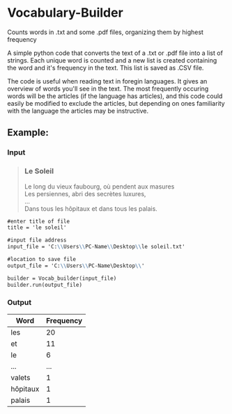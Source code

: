# Vocabulary-Builder
Counts words in .txt and some .pdf files, organizing them by highest frequency

A simple python code that converts the text of a .txt or .pdf file into a list of strings.
Each unique word is counted and a new list is created containing the word and it's frequency in the text.
This list is saved as .CSV file.

The code is useful when reading text in foregin languages. It gives an overview of words you'll see in the text. The most frequently occuring words will be the articles (if the language has articles), and this code could easily be modified to exclude the articles, but depending on ones familiarity with the language the articles may be instructive. 


## Example:

### Input
> ### Le Soleil  
> Le long du vieux faubourg, où pendent aux masures  
> Les persiennes, abri des secrètes luxures,  
> ...  
> Dans tous les hôpitaux et dans tous les palais.  

```markdown
#enter title of file
title = 'le soleil'

#input file address       
input_file = 'C:\\Users\\PC-Name\\Desktop\\le soleil.txt'

#location to save file
output_file = 'C:\\Users\\PC-Name\Desktop\\'

builder = Vocab_builder(input_file)
builder.run(output_file)

```
### Output

|Word | Frequency|
|------------ | -------------|
|les | 20|
|et | 11|
|le | 6|
|... | ...|
|valets | 1|
|hôpitaux | 1|
|palais | 1|



